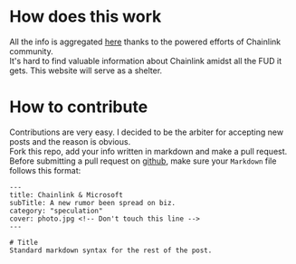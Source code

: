 # How does this work
All the info is aggregated [here](https://github.com/NavyAdmiral/linkmarines/) thanks to the powered efforts of Chainlink community.  
It's hard to find valuable information about Chainlink amidst all the FUD it gets. This website will serve as a shelter.

# How to contribute
Contributions are very easy. I decided to be the arbiter for accepting new posts and the reason is obvious.  
Fork this repo, add your info written in markdown and make a pull request.  
Before submitting a pull request on [github](https://github.com/NavyAdmiral/linkmarines/), make sure your `Markdown` file follows this format:

```
---
title: Chainlink & Microsoft
subTitle: A new rumor been spread on biz.
category: "speculation"
cover: photo.jpg <!-- Don't touch this line -->
---

# Title
Standard markdown syntax for the rest of the post.
```
